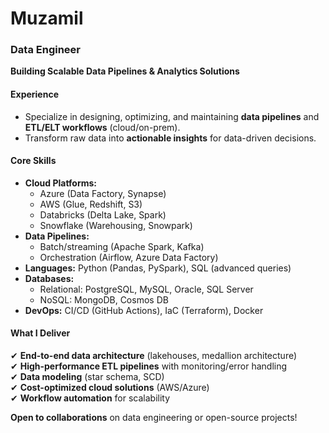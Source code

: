 # Muzamil
### **Data Engineer**  
**Building Scalable Data Pipelines & Analytics Solutions**  

#### **Experience**  
- Specialize in designing, optimizing, and maintaining **data pipelines** and **ETL/ELT workflows** (cloud/on-prem).  
- Transform raw data into **actionable insights** for data-driven decisions.  

#### **Core Skills**  
- **Cloud Platforms:**  
  - Azure (Data Factory, Synapse)  
  - AWS (Glue, Redshift, S3)  
  - Databricks (Delta Lake, Spark)  
  - Snowflake (Warehousing, Snowpark)  
- **Data Pipelines:**  
  - Batch/streaming (Apache Spark, Kafka)  
  - Orchestration (Airflow, Azure Data Factory)  
- **Languages:** Python (Pandas, PySpark), SQL (advanced queries)  
- **Databases:**  
  - Relational: PostgreSQL, MySQL, Oracle, SQL Server  
  - NoSQL: MongoDB, Cosmos DB  
- **DevOps:** CI/CD (GitHub Actions), IaC (Terraform), Docker  

#### **What I Deliver**  
✔ **End-to-end data architecture** (lakehouses, medallion architecture)  
✔ **High-performance ETL pipelines** with monitoring/error handling  
✔ **Data modeling** (star schema, SCD)  
✔ **Cost-optimized cloud solutions** (AWS/Azure)  
✔ **Workflow automation** for scalability  

**Open to collaborations** on data engineering or open-source projects!  
